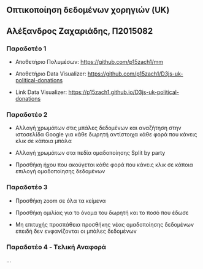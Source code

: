 ## Οπτικοποίηση δεδομένων χορηγιών (UK)
## Αλέξανδρος Ζαχαριάδης, Π2015082
### Παραδοτέο 1

+ Αποθετήριο Πολυμέσων: https://github.com/p15zach1/mm

+ Αποθετήριο Data Visualizer: https://github.com/p15zach1/D3js-uk-political-donations

+ Link Data Visualizer: https://p15zach1.github.io/D3js-uk-political-donations

### Παραδοτέο 2

+ Αλλαγή χρωμάτων στις μπάλες δεδομένων και αναζήτηση στην ιστοσελίδα Google για κάθε δωρητή αντίστοιχα κάθε φορά που κάνεις κλικ σε κάποια μπάλα

+ Αλλαγή χρωμάτων στα πεδία ομαδοποίησης Split by party

+ Προσθήκη ήχου που ακούγεται κάθε φορά που κάνεις κλικ σε κάποια επιλογή ομαδοποίησης δεδομένων

### Παραδοτέο 3

+ Προσθήκη zoom σε όλα τα κείμενα

+ Προσθήκη ομιλίας για το όνομα του δωρητή και το ποσό που έδωσε

+ Μη επιτυχής προσπάθεια προσθήκης νέας ομαδοποίησης δεδομένων επειδή δεν ενφανίζονται οι μπάλες δεδομένων

### Παραδοτέο 4 - Tελική Αναφορά

...
